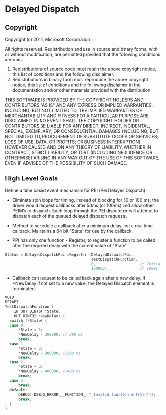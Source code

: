 # Delayed Dispatch

## Copyright

Copyright (c) 2016, Microsoft Corporation

All rights reserved. Redistribution and use in source and binary forms, with or without modification, are permitted provided that the following conditions are met:
1. Redistributions of source code must retain the above copyright notice, this list of conditions and the following disclaimer.
2. Redistributions in binary form must reproduce the above copyright notice, this list of conditions and the following disclaimer in the documentation and/or other materials provided with the distribution.

THIS SOFTWARE IS PROVIDED BY THE COPYRIGHT HOLDERS AND CONTRIBUTORS "AS IS" AND ANY EXPRESS OR IMPLIED WARRANTIES, INCLUDING, BUT NOT LIMITED TO, THE IMPLIED WARRANTIES OF MERCHANTABILITY AND FITNESS FOR A PARTICULAR PURPOSE ARE DISCLAIMED. IN NO EVENT SHALL THE COPYRIGHT HOLDER OR CONTRIBUTORS BE LIABLE FOR ANY DIRECT, INDIRECT, INCIDENTAL, SPECIAL, EXEMPLARY, OR CONSEQUENTIAL DAMAGES (INCLUDING, BUT NOT LIMITED TO, PROCUREMENT OF SUBSTITUTE GOODS OR SERVICES; LOSS OF USE, DATA, OR PROFITS; OR BUSINESS INTERRUPTION) HOWEVER CAUSED AND ON ANY THEORY OF LIABILITY, WHETHER IN CONTRACT, STRICT LIABILITY, OR TORT (INCLUDING NEGLIGENCE OR OTHERWISE) ARISING IN ANY WAY OUT OF THE USE OF THIS SOFTWARE, EVEN IF ADVISED OF THE POSSIBILITY OF SUCH DAMAGE.

## High Level Goals

Define a time based event mechanism for PEI (Pei Delayed Dispatch):

* Eliminate spin loops for timing. Instead of blocking for 50 or 100 ms, the driver   would request callbacks after 50ms (or 100ms) and allow other PEIM’s to dispatch. Each loop through the PEI dispatcher will attempt to dispatch each of the queued delayed dispatch requests.
  
* Method to schedule a callback after a minimum delay, not a real time callback. Maintains a 64 bit "State" for use by the callback.

* PPI has only one function - Register, to register a function to be called after the required dealy with the current value of "State".

```c
Status = DelayedDispatchPpi->Register (DelayedDispatchPpi, 
                                       TestDispatchFunction, 
                                       0,                    // Initial state is 0 
                                       100000);              // 100ms 

```

* Callback can request to be called back again after a new delay.  If *NewDelay if not set to a new value, the Delayed Dispatch element is terminated.

```c
VOID
EFIAPI
TestDispatchFunction (
    IN OUT UINT64 *State, 
    OUT UINT32 *NewDelay) { 
  switch (*State) { 
  case 0: 
      *State = 1; 
      *NewDelay = 200000; // 200 ms 
      break; 
  case 1: 
      *State = 2; 
      *NewDelay = 300000; //300 ms 
      break; 
  case 2: 
      *State = 3; 
      *NewDelay = 400000; //400 ms 
      break; 
  case 3: 
      break; 
  default: 
      DEBUG((DEBUG_ERROR,__FUNCTION__ " Invalid function entry\n")); 
      break; 
  }
}
```
